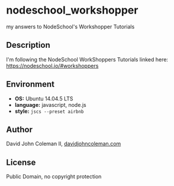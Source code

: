 # nodeschool_workshopper

my answers to NodeSchool's Workshopper Tutorials

## Description

I'm following the NodeSchool WorkShoppers Tutorials
linked here: https://nodeschool.io/#workshoppers

## Environment

* __OS:__ Ubuntu 14.04.5 LTS
* __language:__ javascript, node.js
* __style:__ `jscs --preset airbnb`

## Author

David John Coleman II, [davidjohncoleman.com](http://www.davidjohncoleman.com/)

## License

Public Domain, no copyright protection
